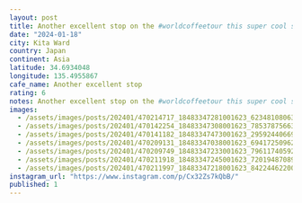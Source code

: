 ```yaml
---
layout: post
title: Another excellent stop on the #worldcoffeetour this super cool spot boasts freshly roasted beans and wine by the glass, and delicious donuts.
date: "2024-01-18"
city: Kita Ward
country: Japan
continent: Asia
latitude: 34.6934048
longitude: 135.4955867
cafe_name: Another excellent stop
rating: 6
notes: Another excellent stop on the #worldcoffeetour this super cool spot boasts freshly roasted beans and wine by the glass, and delicious donuts.
images:
  - /assets/images/posts/202401/470214717_18483347281001623_623481080638328196_n_18292888390198309.jpg
  - /assets/images/posts/202401/470142254_18483347308001623_7853787566305168553_n_17982010181474626.jpg
  - /assets/images/posts/202401/470141182_18483347473001623_2959244066901995541_n_18012015554499177.jpg
  - /assets/images/posts/202401/470209131_18483347038001623_6941725096244837457_n_17875533966019317.jpg
  - /assets/images/posts/202401/470209749_18483347233001623_7961174059230314155_n_18003203384109215.jpg
  - /assets/images/posts/202401/470211918_18483347245001623_720194870898508372_n_18018833216000985.jpg
  - /assets/images/posts/202401/470211997_18483347218001623_8422446220099321457_n_18032168089764384.jpg
instagram_url: "https://www.instagram.com/p/Cx32Zs7kQbB/"
published: 1
---
```


